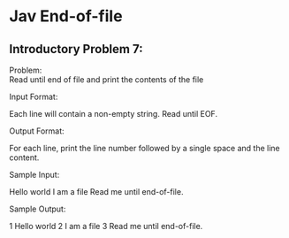 Jav End-of-file
===============

Introductory Problem 7:
-----------------------

Problem:  
Read until end of file and print the contents of the file 


Input Format:
>
Each line will contain a non-empty string. Read until EOF.

Output Format:  
>
For each line, print the line number followed by a single space and the line content.


Sample Input:
>
Hello world
I am a file
Read me until end-of-file.


Sample Output:  
>
1 Hello world
2 I am a file
3 Read me until end-of-file.
